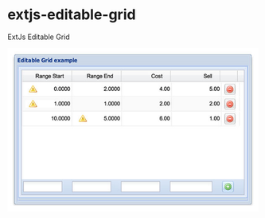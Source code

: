 extjs-editable-grid
===================

ExtJs Editable Grid

![Image slider preview](preview.jpg?raw=true)
